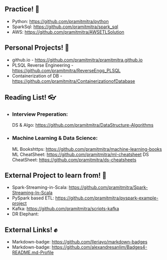 ## Practice! 👋

- Python: https://github.com/pramitmitra/python
- SparkSql: https://github.com/pramitmitra/spark_sql
- AWS: https://github.com/pramitmitra/AWSETLSolution

## Personal Projects! 👊
- github.io - https://github.com/pramitmitra/pramitmitra.github.io
- PLSQL Reverse Engineering - https://github.com/pramitmitra/ReverseEngg_PLSQL
- Containerization of DB - https://github.com/pramitmitra/ContainerizationofDatabase

## Reading List! 👓
  * ### Interview Preperation:
    DS & Algo: https://github.com/pramitmitra/DataStructure-Algorithms
    
  * ### Machine Learning & Data Science:
    ML Bookshttps: https://github.com/pramitmitra/machine-learning-books
    ML CheatSheet: https://github.com/pramitmitra/ml-cheatsheet
    DS CheatSheet: https://github.com/pramitmitra/ds-cheatsheets


## External Project to learn from! 🙏
- Spark-Streaming-in-Scala: https://github.com/pramitmitra/Spark-Streaming-In-Scala
- PySpark based ETL: https://github.com/pramitmitra/pyspark-example-project
- Kafka: https://github.com/pramitmitra/scripts-kafka
- DR Elephant: 

## External Links! ✊
- Markdown-badge: https://github.com/Ileriayo/markdown-badges
- Markdown-badge: https://github.com/alexandresanlim/Badges4-README.md-Profile


